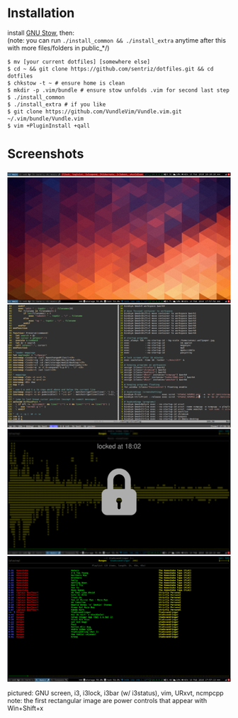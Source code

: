 # Installation 

install [GNU Stow](https://www.gnu.org/software/stow/), then:  
(note: you can run `./install_common && ./install_extra` anytime after this with more files/folders in public_*/)

    $ mv [your current dotfiles] [somewhere else]
    $ cd ~ && git clone https://github.com/sentriz/dotfiles.git && cd dotfiles
    $ chkstow -t ~ # ensure home is clean
    $ mkdir -p .vim/bundle # ensure stow unfolds .vim for second last step
    $ ./install_common
    $ ./install_extra # if you like
    $ git clone https://github.com/VundleVim/Vundle.vim.git ~/.vim/bundle/Vundle.vim
    $ vim +PluginInstall +qall

# Screenshots

![power controls](screens/power_controls.png)
![main](screens/main.png)
![vim & screen](screens/vim__screen.png)
![locked](screens/lock.png)
![ncmpcpp](screens/ncmpcpp.png)

pictured: GNU screen, i3, i3lock, i3bar (w/ i3status), vim, URxvt, ncmpcpp
note: the first rectangular image are power controls that appear with Win+Shift+x
